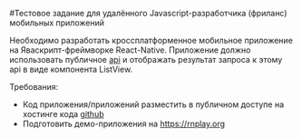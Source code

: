 #Тестовое задание для удалённого Javascript-разработчика (фриланс) мобильных приложений

Необходимо разработать кроссплатформенное мобильное приложение на Яваскрипт-фреймворке React-Native.
Приложение должно использовать публичное [api](http://jsonplaceholder.typicode.com/)
и отображать результат запроса к этому api в виде компонента ListView.

Требования:
* Код приложения/приложений разместить в публичном доступе на хостинге кода [github](https://github.com/)
* Подготовить демо-приложения на https://rnplay.org
